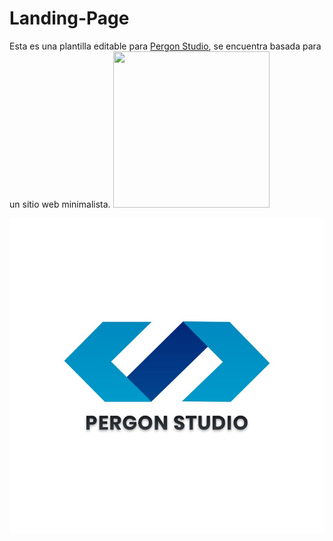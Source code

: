 # Landing-Page
Esta es una plantilla editable para [Pergon Studio](https://andersongb1007.github.io/PergonStudio/), se encuentra basada para un sitio web minimalista.
<img src="[https://github.com/Pererita/Landing-Page/blob/main/assets/images/Logo%20claro.jpg](https://andersongb1007.github.io/PergonStudio/img/Logo%20claro.jpg)" width="250" height="250"/>

[![Logo-claro.jpg](https://github.com/Pererita/Landing-Page/blob/main/assets/images/Logo%20claro.jpg)](https://andersongb1007.github.io/PergonStudio/)

